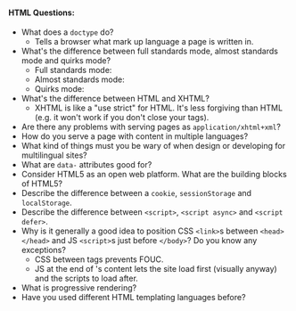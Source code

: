 #### HTML Questions:

* What does a `doctype` do?
  - Tells a browser what mark up language a page is written in.
* What's the difference between full standards mode, almost standards mode and quirks mode?
  - Full standards mode:
  - Almost standards mode:
  - Quirks mode:
* What's the difference between HTML and XHTML?
  - XHTML is like a "use strict" for HTML. It's less forgiving than HTML (e.g. it won't work if you don't close your tags).
* Are there any problems with serving pages as `application/xhtml+xml`?
* How do you serve a page with content in multiple languages?
* What kind of things must you be wary of when design or developing for multilingual sites?
* What are `data-` attributes good for?
* Consider HTML5 as an open web platform. What are the building blocks of HTML5?
* Describe the difference between a `cookie`, `sessionStorage` and `localStorage`.
* Describe the difference between `<script>`, `<script async>` and `<script defer>`.
* Why is it generally a good idea to position CSS `<link>`s between `<head></head>` and JS `<script>`s just before `</body>`? Do you know any exceptions?
  - CSS between <head> tags prevents FOUC.
  - JS at the end of <body>'s content lets the site load first (visually anyway) and the scripts to load after.
* What is progressive rendering?
* Have you used different HTML templating languages before?
